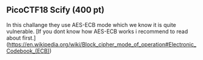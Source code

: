 <h2>PicoCTF18 Scify (400 pt)</h2>

In this challange they use AES-ECB mode which we know it is quite vulnerable.
[If you dont know how AES-ECB works i recommend to read about first.]
(https://en.wikipedia.org/wiki/Block_cipher_mode_of_operation#Electronic_Codebook_(ECB))



